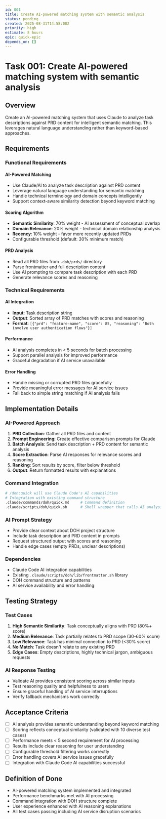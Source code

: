 ```yaml
---
id: 001
title: Create AI-powered matching system with semantic analysis
status: pending
created: 2025-08-31T14:58:00Z
priority: high
estimate: 8 hours
epic: quick-epic
depends_on: []
---
```


# Task 001: Create AI-powered matching system with semantic analysis

## Overview

Create an AI-powered matching system that uses Claude to analyze task descriptions against PRD content for intelligent semantic matching. This leverages natural language understanding rather than keyword-based approaches.

## Requirements

### Functional Requirements

#### AI-Powered Matching
- Use Claude/AI to analyze task description against PRD content
- Leverage natural language understanding for semantic matching
- Handle technical terminology and domain concepts intelligently
- Support context-aware similarity detection beyond keyword matching

#### Scoring Algorithm
- **Semantic Similarity**: 70% weight - AI assessment of conceptual overlap
- **Domain Relevance**: 20% weight - technical domain relationship analysis  
- **Recency**: 10% weight - favor more recently updated PRDs
- Configurable threshold (default: 30% minimum match)

#### PRD Analysis
- Read all PRD files from `.doh/prds/` directory
- Parse frontmatter and full description content
- Use AI prompting to compare task description with each PRD
- Generate relevance scores and reasoning

### Technical Requirements

#### AI Integration
- **Input**: Task description string
- **Output**: Sorted array of PRD matches with scores and reasoning
- **Format**: `[{"prd": "feature-name", "score": 85, "reasoning": "Both involve user authentication flows"}]`

#### Performance
- AI analysis completes in < 5 seconds for batch processing
- Support parallel analysis for improved performance
- Graceful degradation if AI service unavailable

#### Error Handling  
- Handle missing or corrupted PRD files gracefully
- Provide meaningful error messages for AI service issues
- Fall back to simple string matching if AI analysis fails

## Implementation Details

### AI-Powered Approach
1. **PRD Collection**: Gather all PRD files and content
2. **Prompt Engineering**: Create effective comparison prompts for Claude
3. **Batch Analysis**: Send task description + PRD content for semantic analysis
4. **Score Extraction**: Parse AI responses for relevance scores and reasoning
5. **Ranking**: Sort results by score, filter below threshold
6. **Output**: Return formatted results with explanations

### Command Integration
```bash
# /doh:quick will use Claude Code's AI capabilities
# Integration with existing command structure
.claude/commands/doh/quick.md     # Command definition
.claude/scripts/doh/quick.sh      # Shell wrapper that calls AI analysis
```

### AI Prompt Strategy
- Provide clear context about DOH project structure
- Include task description and PRD content in prompts
- Request structured output with scores and reasoning
- Handle edge cases (empty PRDs, unclear descriptions)

### Dependencies
- Claude Code AI integration capabilities
- Existing `.claude/scripts/doh/lib/frontmatter.sh` library
- DOH command structure and patterns
- AI service availability and error handling

## Testing Strategy

### Test Cases
1. **High Semantic Similarity**: Task conceptually aligns with PRD (80%+ score)
2. **Medium Relevance**: Task partially relates to PRD scope (30-60% score)  
3. **Low Relevance**: Task has minimal connection to PRD (<30% score)
4. **No Match**: Task doesn't relate to any existing PRD
5. **Edge Cases**: Empty descriptions, highly technical jargon, ambiguous requests

### AI Response Testing
- Validate AI provides consistent scoring across similar inputs
- Test reasoning quality and helpfulness to users
- Ensure graceful handling of AI service interruptions
- Verify fallback mechanisms work correctly

## Acceptance Criteria

- [ ] AI analysis provides semantic understanding beyond keyword matching
- [ ] Scoring reflects conceptual similarity (validated with 10 diverse test cases)
- [ ] Performance meets < 5 second requirement for AI processing
- [ ] Results include clear reasoning for user understanding
- [ ] Configurable threshold filtering works correctly
- [ ] Error handling covers AI service issues gracefully
- [ ] Integration with Claude Code AI capabilities successful

## Definition of Done

- AI-powered matching system implemented and integrated
- Performance benchmarks met with AI processing
- Command integration with DOH structure complete
- User experience enhanced with AI reasoning explanations
- All test cases passing including AI service disruption scenarios